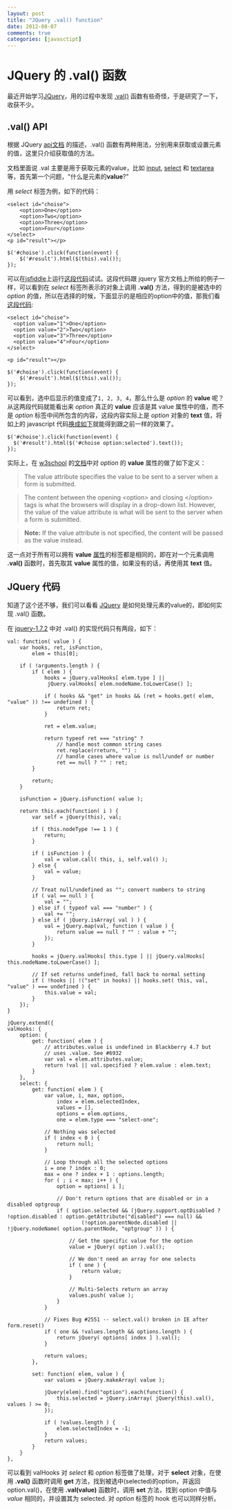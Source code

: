 ```yaml
---
layout: post
title: "JQuery .val() function"
date: 2012-08-07
comments: true
categories: [javasctipt]
---
```


# JQuery 的 .val() 函数

最近开始学习[JQuery](http://jquery.com/)，用的过程中发现 [.val()](http://api.jquery.com/val/) 函数有些奇怪，于是研究了一下，收获不少。


<!--more-->

## .val() API

根据 JQuery [api文档](http://api.jquery.com) 的描述，.val() 函数有两种用法，分别用来获取或设置元素的值，这里只介绍获取值的方法。
 
文档里面说 .val 主要是用于获取元素的value，比如 [input](http://www.w3schools.com/tags/tag_input.asp), [select](http://www.w3schools.com/tags/tag_select.asp) 和 [textarea](http://www.w3schools.com/tags/tag_textarea.asp)等，首先第一个问题，"什么是元素的**value**?"

用 _select_ 标签为例，如下的代码：

    <select id="choise">
        <option>One</option>
        <option>Two</option>
        <option>Three</option>
        <option>Four</option>
    </select>
    <p id="result"></p>
    
    $('#choise').click(function(event) {
        $('#result').html($(this).val());
    });

可以在[jsfiddle](http://jsfiddle.net/)上运行[这段代码](http://jsfiddle.net/justlaputa/NGzDD/)试试。这段代码跟 jquery 官方文档上所给的例子一样，可以看到在 _select_ 标签所表示的对象上调用 **.val()** 方法，得到的是被选中的 _option_ 的值，所以在选择的时候，下面显示的是相应的option中的值，那我们看[这段代码](http://jsfiddle.net/justlaputa/NGzDD/13/):

    <select id="choise">
      <option value="1">One</option>
      <option value="2">Two</option>
      <option value="3">Three</option>
      <option value="4">Four</option>
    </select>

    <p id="result"></p>
    
    $('#choise').click(function(event) {
        $('#result').html($(this).val());
    });
    
可以看到，选中后显示的值变成了`1, 2, 3, 4`，那么什么是 _option_ 的 **value** 呢？从这两段代码就能看出来 _option_ 真正的 **value** 应该是其 value 属性中的值，而不是 _option_ 标签中间所包含的内容，这段内容实际上是 _option_ 对象的 **text** 值，将如上的 javascript 代码[换成如下](http://jsfiddle.net/justlaputa/NGzDD/17/)就能得到跟之前一样的效果了。

    $('#choise').click(function(event) {
      $('#result').html($('#choise option:selected').text());
    });
    
实际上，在 [w3school](www.w3schools.com) 的[文档](http://www.w3schools.com/tags/att_option_value.asp)中对 _option_ 的 **value** 属性的做了如下定义：

  > The value attribute specifies the value to be sent to a server when a form is submitted.
  
  > The content between the opening \<option\> and closing \</option\> tags is what the browsers will display in a drop-down list. However, the value of the value attribute is what will be sent to the server when a form is submitted.

  > **Note:** If the value attribute is not specified, the content will be passed as the value instead.

  这一点对于所有可以拥有 **value** [属性](http://www.w3.org/TR/html4/index/attributes.html)的标签都是相同的，即在对一个元素调用 **.val()** 函数时，首先取其 **value** 属性的值，如果没有的话，再使用其 **text** 值。
  
## JQuery 代码
知道了这个还不够，我们可以看看 [JQuery](http://jquery.com/) 是如何处理元素的value的，即如何实现 .val() 函数。

在 [jquery-1.7.2](http://code.jquery.com/jquery-1.7.2.js) 中对 .val() 的实现代码只有两段，如下：

    val: function( value ) {
    	var hooks, ret, isFunction,
    		elem = this[0];

    	if ( !arguments.length ) {
    		if ( elem ) {
    			hooks = jQuery.valHooks[ elem.type ] ||
    			 jQuery.valHooks[ elem.nodeName.toLowerCase() ];
    
    			if ( hooks && "get" in hooks && (ret = hooks.get( elem, "value" )) !== undefined ) {
    				return ret;
    			}
    
    			ret = elem.value;

    			return typeof ret === "string" ?
    				// handle most common string cases
    				ret.replace(rreturn, "") :
    				// handle cases where value is null/undef or number
    				ret == null ? "" : ret;
    		}

    		return;
    	}

    	isFunction = jQuery.isFunction( value );

    	return this.each(function( i ) {
    		var self = jQuery(this), val;

    		if ( this.nodeType !== 1 ) {
    			return;
    		}

    		if ( isFunction ) {
    			val = value.call( this, i, self.val() );
    		} else {
    			val = value;
    		}

    		// Treat null/undefined as ""; convert numbers to string
    		if ( val == null ) {
    			val = "";
    		} else if ( typeof val === "number" ) {
    			val += "";
    		} else if ( jQuery.isArray( val ) ) {
    			val = jQuery.map(val, function ( value ) {
    				return value == null ? "" : value + "";
    			});
    		}

    		hooks = jQuery.valHooks[ this.type ] || jQuery.valHooks[ this.nodeName.toLowerCase() ];

    		// If set returns undefined, fall back to normal setting
    		if ( !hooks || !("set" in hooks) || hooks.set( this, val, "value" ) === undefined ) {
    			this.value = val;
    		}
    	});
    }

    jQuery.extend({
    valHooks: {
    	option: {
    		get: function( elem ) {
    			// attributes.value is undefined in Blackberry 4.7 but
    			// uses .value. See #6932
    			var val = elem.attributes.value;
    			return !val || val.specified ? elem.value : elem.text;
    		}
    	},
    	select: {
    		get: function( elem ) {
    			var value, i, max, option,
    				index = elem.selectedIndex,
    				values = [],
    				options = elem.options,
    				one = elem.type === "select-one";

    			// Nothing was selected
    			if ( index < 0 ) {
    				return null;
    			}

    			// Loop through all the selected options
    			i = one ? index : 0;
    			max = one ? index + 1 : options.length;
    			for ( ; i < max; i++ ) {
    				option = options[ i ];

    				// Don't return options that are disabled or in a disabled optgroup
    				if ( option.selected && (jQuery.support.optDisabled ? !option.disabled : option.getAttribute("disabled") === null) &&
    						(!option.parentNode.disabled || !jQuery.nodeName( option.parentNode, "optgroup" )) ) {

    					// Get the specific value for the option
    					value = jQuery( option ).val();

    					// We don't need an array for one selects
    					if ( one ) {
    						return value;
    					}

    					// Multi-Selects return an array
    					values.push( value );
    				}
    			}

    			// Fixes Bug #2551 -- select.val() broken in IE after form.reset()
    			if ( one && !values.length && options.length ) {
    				return jQuery( options[ index ] ).val();
    			}

    			return values;
    		},

    		set: function( elem, value ) {
    			var values = jQuery.makeArray( value );

    			jQuery(elem).find("option").each(function() {
    				this.selected = jQuery.inArray( jQuery(this).val(), values ) >= 0;
    			});

    			if ( !values.length ) {
    				elem.selectedIndex = -1;
    			}
    			return values;
    		}
    	}
    },

可以看到 valHooks 对 _select_ 和 _option_ 标签做了处理，对于 **select** 对象，在使用 **.val()** 函数时调用 **get** 方法，找到被选中(selected)的option，并返回 option.val()，在使用 **.val(value)** 函数时，调用 **set** 方法，找到 option 中值与 _value_ 相同的，并设置其为 selected. 对 _option_ 标签的 hook 也可以同样分析。
